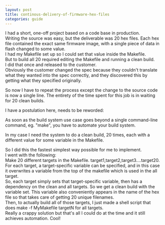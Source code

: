 ```yaml
---
layout: post
title: continous-delivery-of-firmware-hex-files
categories: guide
---
```

  
I had a short, one-off project based on a code base in production.  
Writing the source was easy, but the deliverable was 20 hex files.
Each hex file contained the exact same firmware image, with a single piece of data in flash changed to some value.  
I had my Makefile set up so I could set that value inside the Makefile.  
But to build all 20 required editing the Makefile and running a clean build.  
I did that once and released to the customer.  
Obviously the customer changed the spec because they couldn't translate what they wanted into the spec correctly, and they discovered this by getting what they specified originally.  
  
So now I have to repeat the process except the change to the source code is now a single line.  The entirety of the time spent for this job is in waiting for 20 clean builds.  
  
I have a postulation here, needs to be reworded:  
  
As soon as the build system use case goes beyond a single command-line command, eg. "make", you have to automate your build system.  
  
In my case I need the system to do a clean build, 20 times, each with a different value for some variable in the Makefile.  
  
So I did this the fastest simplest way possible for me to implement.  
I went with the following:  
Make 20 different targets in the Makefile.  target1,target2,target3....target20.  
For each target, a target-specific variable can be specified, and in this case
it overwrites a variable from the top of the makefile which is used in the all target.  
So, each target simply sets that target-specific variable, then has a dependency on the clean and all targets.  So we get a clean build with the variable set.  This variable also conveniently appears in the name of the hex file so that takes care of getting 20 unique filenames.  
Then, to actually build all of those targets, I just made a shell script that does make -f MyMakefile targetN for all targets.  
Really a crappy solution but that's all I could do at the time and it still achieves automation.  Cool!  

